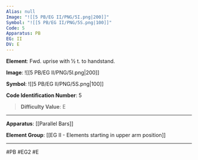 ```yaml
---
Alias: null
Image: "![[5 PB/EG II/PNG/5I.png|200]]"
Symbol: "![[5 PB/EG II/PNG/5S.png|100]]"
Code: 5
Apparatus: PB
EG: II
DV: E
---
```

**Element**: Fwd. uprise with 1⁄2 t. to handstand.

**Image**:
![[5 PB/EG II/PNG/5I.png|200]]

**Symbol**:
![[5 PB/EG II/PNG/5S.png|100]]

**Code Identification Number**: 5

>**Difficulty Value**: E

___
**Apparatus**: [[Parallel Bars]]

**Element Group**: [[EG II -  Elements starting in upper arm position]]
___
#PB #EG2 #E
